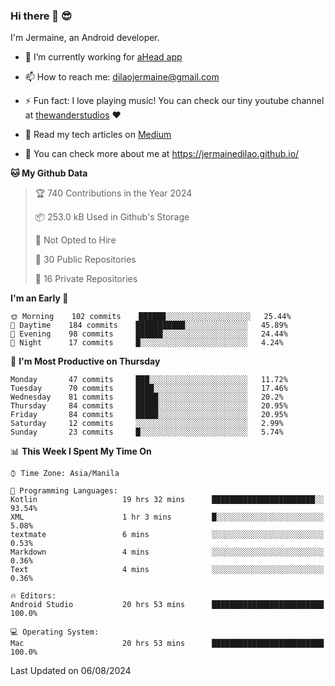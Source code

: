 ### Hi there 👋 😎
I'm Jermaine, an Android developer.

- 🔭 I’m currently working for [aHead app](https://www.ahead-app.com/)

- 📫 How to reach me: dilaojermaine@gmail.com

- ⚡ Fun fact: I love playing music! You can check our tiny youtube channel at [thewanderstudios](https://www.youtube.com/thewanderstudios) ♥️

- 📖 Read my tech articles on [Medium](https://jermainedilao.medium.com/)

- 👀 You can check more about me at https://jermainedilao.github.io/

<!--
**jermainedilao/jermainedilao** is a ✨ _special_ ✨ repository because its `README.md` (this file) appears on your GitHub profile.

Here are some ideas to get you started:

- 🔭 I’m currently working on ...
- 🌱 I’m currently learning ...
- 👯 I’m looking to collaborate on ...
- 🤔 I’m looking for help with ...
- 💬 Ask me about ...
- 📫 How to reach me: ...
- 😄 Pronouns: ...
- ⚡ Fun fact: ...
-->

<!--START_SECTION:waka-->
**🐱 My Github Data** 

> 🏆 740 Contributions in the Year 2024
 > 
> 📦 253.0 kB Used in Github's Storage 
 > 
> 🚫 Not Opted to Hire
 > 
> 📜 30 Public Repositories 
 > 
> 🔑 16 Private Repositories  
 > 
**I'm an Early 🐤** 

```text
🌞 Morning    102 commits    ██████░░░░░░░░░░░░░░░░░░░   25.44% 
🌆 Daytime    184 commits    ███████████░░░░░░░░░░░░░░   45.89% 
🌃 Evening    98 commits     ██████░░░░░░░░░░░░░░░░░░░   24.44% 
🌙 Night      17 commits     █░░░░░░░░░░░░░░░░░░░░░░░░   4.24%

```
📅 **I'm Most Productive on Thursday** 

```text
Monday       47 commits     ███░░░░░░░░░░░░░░░░░░░░░░   11.72% 
Tuesday      70 commits     ████░░░░░░░░░░░░░░░░░░░░░   17.46% 
Wednesday    81 commits     █████░░░░░░░░░░░░░░░░░░░░   20.2% 
Thursday     84 commits     █████░░░░░░░░░░░░░░░░░░░░   20.95% 
Friday       84 commits     █████░░░░░░░░░░░░░░░░░░░░   20.95% 
Saturday     12 commits     ░░░░░░░░░░░░░░░░░░░░░░░░░   2.99% 
Sunday       23 commits     █░░░░░░░░░░░░░░░░░░░░░░░░   5.74%

```


📊 **This Week I Spent My Time On** 

```text
⌚︎ Time Zone: Asia/Manila

💬 Programming Languages: 
Kotlin                   19 hrs 32 mins      ███████████████████████░░   93.54% 
XML                      1 hr 3 mins         █░░░░░░░░░░░░░░░░░░░░░░░░   5.08% 
textmate                 6 mins              ░░░░░░░░░░░░░░░░░░░░░░░░░   0.53% 
Markdown                 4 mins              ░░░░░░░░░░░░░░░░░░░░░░░░░   0.36% 
Text                     4 mins              ░░░░░░░░░░░░░░░░░░░░░░░░░   0.36%

🔥 Editors: 
Android Studio           20 hrs 53 mins      █████████████████████████   100.0%

💻 Operating System: 
Mac                      20 hrs 53 mins      █████████████████████████   100.0%

```


 Last Updated on 06/08/2024
<!--END_SECTION:waka-->
